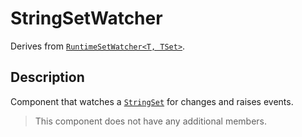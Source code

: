 # StringSetWatcher

Derives from [`RuntimeSetWatcher<T, TSet>`](runtime-set-watcher.md).

## Description

Component that watches a [`StringSet`](../sets/string-set.md) for changes and raises events.

> This component does not have any additional members.
